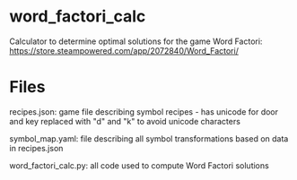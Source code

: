 # word_factori_calc

Calculator to determine optimal solutions for the game Word Factori: https://store.steampowered.com/app/2072840/Word_Factori/



# Files

recipes.json: game file describing symbol recipes - has unicode for door and key replaced with "d" and "k" to avoid unicode characters

symbol_map.yaml: file describing all symbol transformations based on data in recipes.json

word_factori_calc.py: all code used to compute Word Factori solutions
